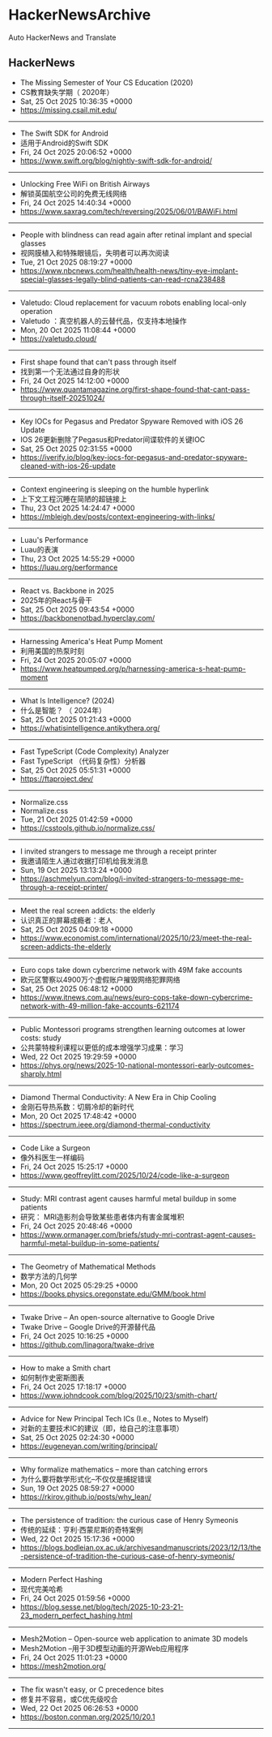 # HackerNewsArchive
Auto HackerNews and Translate

## HackerNews
* The Missing Semester of Your CS Education (2020)
* CS教育缺失学期（ 2020年）
* Sat, 25 Oct 2025 10:36:35 +0000
* https://missing.csail.mit.edu/
----
* The Swift SDK for Android
* 适用于Android的Swift SDK
* Fri, 24 Oct 2025 20:06:52 +0000
* https://www.swift.org/blog/nightly-swift-sdk-for-android/
----
* Unlocking Free WiFi on British Airways
* 解锁英国航空公司的免费无线网络
* Fri, 24 Oct 2025 14:40:34 +0000
* https://www.saxrag.com/tech/reversing/2025/06/01/BAWiFi.html
----
* People with blindness can read again after retinal implant and special glasses
* 视网膜植入和特殊眼镜后，失明者可以再次阅读
* Tue, 21 Oct 2025 08:19:27 +0000
* https://www.nbcnews.com/health/health-news/tiny-eye-implant-special-glasses-legally-blind-patients-can-read-rcna238488
----
* Valetudo: Cloud replacement for vacuum robots enabling local-only operation
* Valetudo ：真空机器人的云替代品，仅支持本地操作
* Mon, 20 Oct 2025 11:08:44 +0000
* https://valetudo.cloud/
----
* First shape found that can't pass through itself
* 找到第一个无法通过自身的形状
* Fri, 24 Oct 2025 14:12:00 +0000
* https://www.quantamagazine.org/first-shape-found-that-cant-pass-through-itself-20251024/
----
* Key IOCs for Pegasus and Predator Spyware Removed with iOS 26 Update
* IOS 26更新删除了Pegasus和Predator间谍软件的关键IOC
* Sat, 25 Oct 2025 02:31:55 +0000
* https://iverify.io/blog/key-iocs-for-pegasus-and-predator-spyware-cleaned-with-ios-26-update
----
* Context engineering is sleeping on the humble hyperlink
* 上下文工程沉睡在简陋的超链接上
* Thu, 23 Oct 2025 14:24:47 +0000
* https://mbleigh.dev/posts/context-engineering-with-links/
----
* Luau's Performance
* Luau的表演
* Thu, 23 Oct 2025 14:55:29 +0000
* https://luau.org/performance
----
* React vs. Backbone in 2025
* 2025年的React与骨干
* Sat, 25 Oct 2025 09:43:54 +0000
* https://backbonenotbad.hyperclay.com/
----
* Harnessing America's Heat Pump Moment
* 利用美国的热泵时刻
* Fri, 24 Oct 2025 20:05:07 +0000
* https://www.heatpumped.org/p/harnessing-america-s-heat-pump-moment
----
* What Is Intelligence? (2024)
* 什么是智能？ （ 2024年）
* Sat, 25 Oct 2025 01:21:43 +0000
* https://whatisintelligence.antikythera.org/
----
* Fast TypeScript (Code Complexity) Analyzer
* Fast TypeScript （代码复杂性）分析器
* Sat, 25 Oct 2025 05:51:31 +0000
* https://ftaproject.dev/
----
* Normalize.css
* Normalize.css
* Tue, 21 Oct 2025 01:42:59 +0000
* https://csstools.github.io/normalize.css/
----
* I invited strangers to message me through a receipt printer
* 我邀请陌生人通过收据打印机给我发消息
* Sun, 19 Oct 2025 13:13:24 +0000
* https://aschmelyun.com/blog/i-invited-strangers-to-message-me-through-a-receipt-printer/
----
* Meet the real screen addicts: the elderly
* 认识真正的屏幕成瘾者：老人
* Sat, 25 Oct 2025 04:09:18 +0000
* https://www.economist.com/international/2025/10/23/meet-the-real-screen-addicts-the-elderly
----
* Euro cops take down cybercrime network with 49M fake accounts
* 欧元区警察以4900万个虚假账户摧毁网络犯罪网络
* Sat, 25 Oct 2025 06:48:12 +0000
* https://www.itnews.com.au/news/euro-cops-take-down-cybercrime-network-with-49-million-fake-accounts-621174
----
* Public Montessori programs strengthen learning outcomes at lower costs: study
* 公共蒙特梭利课程以更低的成本增强学习成果：学习
* Wed, 22 Oct 2025 19:29:59 +0000
* https://phys.org/news/2025-10-national-montessori-early-outcomes-sharply.html
----
* Diamond Thermal Conductivity: A New Era in Chip Cooling
* 金刚石导热系数：切屑冷却的新时代
* Mon, 20 Oct 2025 17:48:42 +0000
* https://spectrum.ieee.org/diamond-thermal-conductivity
----
* Code Like a Surgeon
* 像外科医生一样编码
* Fri, 24 Oct 2025 15:25:17 +0000
* https://www.geoffreylitt.com/2025/10/24/code-like-a-surgeon
----
* Study: MRI contrast agent causes harmful metal buildup in some patients
* 研究： MRI造影剂会导致某些患者体内有害金属堆积
* Fri, 24 Oct 2025 20:48:46 +0000
* https://www.ormanager.com/briefs/study-mri-contrast-agent-causes-harmful-metal-buildup-in-some-patients/
----
* The Geometry of Mathematical Methods
* 数学方法的几何学
* Mon, 20 Oct 2025 05:29:25 +0000
* https://books.physics.oregonstate.edu/GMM/book.html
----
* Twake Drive – An open-source alternative to Google Drive
* Twake Drive – Google Drive的开源替代品
* Fri, 24 Oct 2025 10:16:25 +0000
* https://github.com/linagora/twake-drive
----
* How to make a Smith chart
* 如何制作史密斯图表
* Fri, 24 Oct 2025 17:18:17 +0000
* https://www.johndcook.com/blog/2025/10/23/smith-chart/
----
* Advice for New Principal Tech ICs (I.e., Notes to Myself)
* 对新的主要技术IC的建议（即，给自己的注意事项）
* Sat, 25 Oct 2025 02:24:30 +0000
* https://eugeneyan.com/writing/principal/
----
* Why formalize mathematics – more than catching errors
* 为什么要将数学形式化–不仅仅是捕捉错误
* Sun, 19 Oct 2025 08:59:27 +0000
* https://rkirov.github.io/posts/why_lean/
----
* The persistence of tradition: the curious case of Henry Symeonis
* 传统的延续：亨利·西蒙尼斯的奇特案例
* Wed, 22 Oct 2025 15:17:36 +0000
* https://blogs.bodleian.ox.ac.uk/archivesandmanuscripts/2023/12/13/the-persistence-of-tradition-the-curious-case-of-henry-symeonis/
----
* Modern Perfect Hashing
* 现代完美哈希
* Fri, 24 Oct 2025 01:59:56 +0000
* https://blog.sesse.net/blog/tech/2025-10-23-21-23_modern_perfect_hashing.html
----
* Mesh2Motion – Open-source web application to animate 3D models
* Mesh2Motion –用于3D模型动画的开源Web应用程序
* Fri, 24 Oct 2025 11:01:23 +0000
* https://mesh2motion.org/
----
* The fix wasn't easy, or C precedence bites
* 修复并不容易，或C优先级咬合
* Wed, 22 Oct 2025 06:26:53 +0000
* https://boston.conman.org/2025/10/20.1
----


